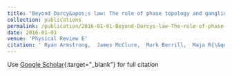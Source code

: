 ```yaml
---
title: "Beyond Darcy&apos;s law: The role of phase topology and ganglion dynamics for two-fluid flow"
collection: publications
permalink: /publication/2016-01-01-Beyond-Darcys-law-The-role-of-phase-topology-and-ganglion-dynamics-for-two-fluid-flow
date: 2016-01-01
venue: 'Physical Review E'
citation: ' Ryan Armstrong,  James McClure,  Mark Berrill,  Maja R{\&quot;u}cker,  Steffen Schl{\&quot;u}ter,  Steffen Berg, &quot;Beyond Darcy&amp;apos;s law: The role of phase topology and ganglion dynamics for two-fluid flow.&quot; Physical Review E, 2016.'
---
```

Use [Google Scholar](https://scholar.google.com/scholar?q=Beyond+Darcy&#x27;s+law:+The+role+of+phase+topology+and+ganglion+dynamics+for+two+fluid+flow){:target="_blank"} for full citation